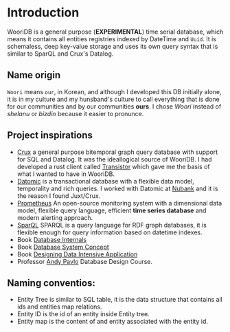 # Introduction

WooriDB is a general purpose (**EXPERIMENTAL**) time serial database, which means it contains all entities registries indexed by DateTime and `Uuid`. It is schemaless, deep key-value storage and uses its own query syntax that is similar to SparQL and Crux's Datalog. 

## Name origin
`Woori` means `our`, in Korean, and although I developed this DB initially alone, it is in my culture and my hunsband's culture to call everything that is done for our communities and by our communities **ours**. I chose *Woori* instead of *shelanu* or *bizdin* because it easier to pronunce.

## Project inspirations
- [Crux](https://github.com/juxt/crux) a general purpose bitemporal graph query database with support for SQL and Datalog. It was the ideallogical source of WooriDB. I had developed a rust client called [Transistor](https://github.com/naomijub/transistor) which gave me the basis of what I wanted to have in WooriDB.
- [Datomic](https://www.datomic.com/) is a transactional database with a flexible data model, temporality and rich queries. I worked with Datomic at [Nubank](https://nubank.com.br/sobre-nos/) and it is the reason I found Juxt/Crux. 
- [Prometheus](https://github.com/prometheus/prometheus) An open-source monitoring system with a dimensional data model, flexible query language, efficient **time series database** and modern alerting approach.
- [SparQL](https://en.wikipedia.org/wiki/SPARQL) SPARQL is a query language for  RDF graph databases, it is flexible enough for query information based on datetime indexes. 
- Book [Database Internals](https://www.amazon.com.br/Database-Internals-Alex-Petrov/dp/1492040347/ref=sr_1_1?__mk_pt_BR=%C3%85M%C3%85%C5%BD%C3%95%C3%91&dchild=1&keywords=Database+Internals%3A&qid=1612831621&sr=8-1)
- Book [Database System Concept](https://www.amazon.com.br/dp/B073MPV4YC/ref=dp-kindle-redirect?_encoding=UTF8&btkr=1)
- Book [Designing Data Intensive Application](https://www.amazon.com.br/Designing-Data-Intensive-Applications-Reliable-Maintainable-ebook/dp/B06XPJML5D/ref=sr_1_1?__mk_pt_BR=%C3%85M%C3%85%C5%BD%C3%95%C3%91&dchild=1&keywords=Designing+Data%E2%80%93Intensive+Applications&qid=1612831724&s=books&sr=1-1)
- Professor [Andy Pavlo](http://www.cs.cmu.edu/~pavlo/) Database Design Course. 

## Naming conventios:
- Entity Tree is similar to SQL table, it is the data structure that contains all ids and entities map relations.
- Entity ID is the id of an entity inside Entity tree.
- Entity map is the content of and entity associated with the entity id.